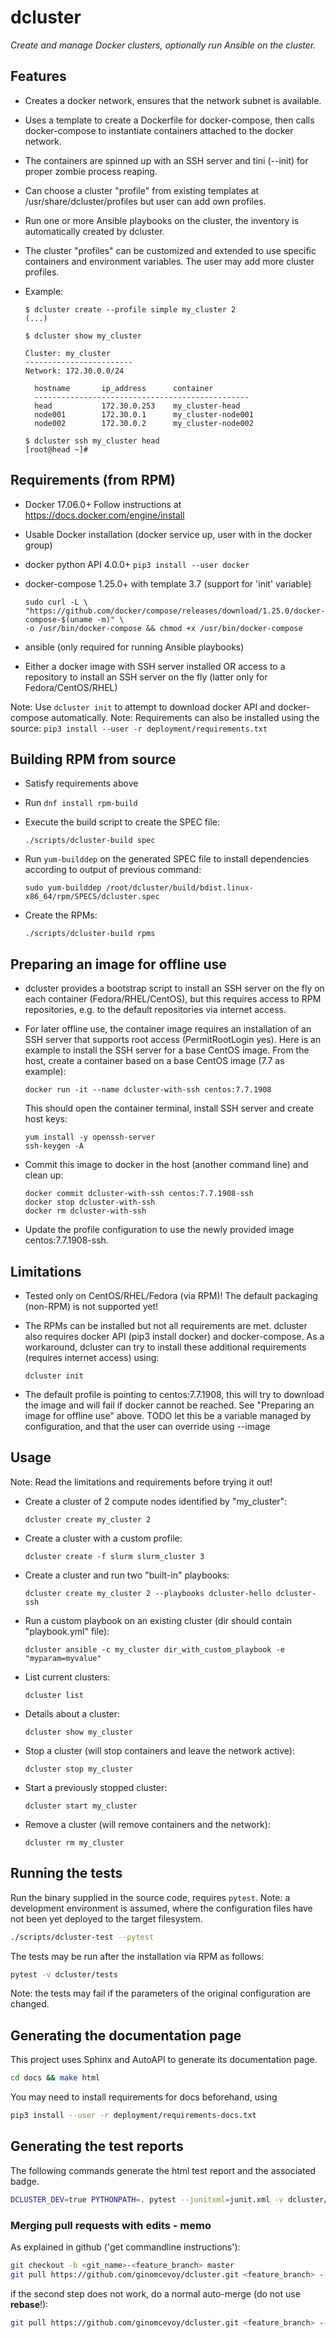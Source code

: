 # dcluster

*Create and manage Docker clusters, optionally run Ansible on the cluster.*

## Features

* Creates a docker network, ensures that the network subnet is available.
* Uses a template to create a Dockerfile for docker-compose, then calls docker-compose to instantiate containers attached to the docker network.
* The containers are spinned up with an SSH server and tini (--init) for proper zombie process reaping.
* Can choose a cluster "profile" from existing templates at /usr/share/dcluster/profiles but user can add own profiles.
* Run one or more Ansible playbooks on the cluster, the inventory is automatically created by dcluster.
* The cluster "profiles" can be customized and extended to use specific containers and environment variables. The user may add more cluster profiles.
* Example:

  ```
  $ dcluster create --profile simple my_cluster 2
  (...)

  $ dcluster show my_cluster

  Cluster: my_cluster
  ------------------------
  Network: 172.30.0.0/24
  
    hostname       ip_address      container
    ------------------------------------------------
    head           172.30.0.253    my_cluster-head
    node001        172.30.0.1      my_cluster-node001
    node002        172.30.0.2      my_cluster-node002

  $ dcluster ssh my_cluster head
  [root@head ~]#
  ```

## Requirements (from RPM)

* Docker 17.06.0+
  Follow instructions at https://docs.docker.com/engine/install

* Usable Docker installation (docker service up, user with in the docker group) 

* docker python API 4.0.0+
  ```pip3 install --user docker```

* docker-compose 1.25.0+ with template 3.7 (support for 'init' variable)

  ```
  sudo curl -L \
  "https://github.com/docker/compose/releases/download/1.25.0/docker-compose-$(uname -m)" \
  -o /usr/bin/docker-compose && chmod +x /usr/bin/docker-compose
  ```

* ansible (only required for running Ansible playbooks)

* Either a docker image with SSH server installed OR access to a repository to install an SSH server on the fly (latter only for Fedora/CentOS/RHEL) 

Note: Use ```dcluster init``` to attempt to download docker API and docker-compose automatically.
Note: Requirements can also be installed using the source: ```pip3 install --user -r deployment/requirements.txt```

## Building RPM from source

* Satisfy requirements above

* Run ```dnf install rpm-build```

* Execute the build script to create the SPEC file:

  ```./scripts/dcluster-build spec```

* Run `yum-builddep` on the generated SPEC file to install dependencies according to output of previous command:

  ```sudo yum-builddep /root/dcluster/build/bdist.linux-x86_64/rpm/SPECS/dcluster.spec```

* Create the RPMs:

  ```./scripts/dcluster-build rpms```

## Preparing an image for offline use

* dcluster provides a bootstrap script to install an SSH server on the fly on each container (Fedora/RHEL/CentOS), but this requires access to RPM repositories, e.g. to the default repositories via internet access.

* For later offline use, the container image requires an installation of an SSH server that supports root access (PermitRootLogin yes).
  Here is an example to install the SSH server for a base CentOS image.
  From the host, create a container based on a base CentOS image (7.7 as example):
  ```
  docker run -it --name dcluster-with-ssh centos:7.7.1908
  ```

  This should open the container terminal, install SSH server and create host keys:
  ```
  yum install -y openssh-server
  ssh-keygen -A
  ```

* Commit this image to docker in the host (another command line) and clean up:
  ```
  docker commit dcluster-with-ssh centos:7.7.1908-ssh
  docker stop dcluster-with-ssh
  docker rm dcluster-with-ssh
  ```

* Update the profile configuration to use the newly provided image centos:7.7.1908-ssh.

## Limitations

* Tested only on CentOS/RHEL/Fedora (via RPM)! The default packaging (non-RPM) is not supported yet!

* The RPMs can be installed but not all requirements are met. dcluster also requires docker API (pip3 install docker) and docker-compose.
  As a workaround, dcluster can try to install these additional requirements (requires internet access) using:
  ```
  dcluster init
  ```

* The default profile is pointing to centos:7.7.1908, this will try to download the image and will fail if docker cannot be reached. See "Preparing an image for offline use" above. TODO let this be a variable managed by configuration, and that the user can override using --image

## Usage

Note: Read the limitations and requirements before trying it out!

* Create a cluster of 2 compute nodes identified by "my\_cluster":

  ```dcluster create my_cluster 2```

* Create a cluster with a custom profile:

  ```dcluster create -f slurm slurm_cluster 3```

* Create a cluster and run two "built-in" playbooks:

  ```dcluster create my_cluster 2 --playbooks dcluster-hello dcluster-ssh```

* Run a custom playbook on an existing cluster (dir should contain "playbook.yml" file):

  ```dcluster ansible -c my_cluster dir_with_custom_playbook -e "myparam=myvalue"```

* List current clusters:

  ```dcluster list```

* Details about a cluster:

  ```dcluster show my_cluster```

* Stop a cluster (will stop containers and leave the network active):

  ```dcluster stop my_cluster```

* Start a previously stopped cluster: 

  ```dcluster start my_cluster```

* Remove a cluster (will remove containers and  the network):

  ```dcluster rm my_cluster```

## Running the tests

Run the binary supplied in the source code, requires `pytest`. Note: a development environment is assumed,
where the configuration files have not been yet deployed to the target filesystem.

```bash
./scripts/dcluster-test --pytest
```

The tests may be run after the installation via RPM as follows:

```bash
pytest -v dcluster/tests
```

Note: the tests may fail if the parameters of the original configuration are changed.


## Generating the documentation page

This project uses Sphinx and AutoAPI to generate its documentation page.

```bash
cd docs && make html
```

You may need to install requirements for docs beforehand, using 

```bash
pip3 install --user -r deployment/requirements-docs.txt
```

## Generating the test reports

The following commands generate the html test report and the associated badge. 

```bash
DCLUSTER_DEV=true PYTHONPATH=. pytest --junitxml=junit.xml -v dcluster/tests
```

### Merging pull requests with edits - memo

As explained in github ('get commandline instructions'):

```bash
git checkout -b <git_name>-<feature_branch> master
git pull https://github.com/ginomcevoy/dcluster.git <feature_branch> --no-commit --ff-only
```

if the second step does not work, do a normal auto-merge (do not use **rebase**!):

```bash
git pull https://github.com/ginomcevoy/dcluster.git <feature_branch> --no-commit
```
